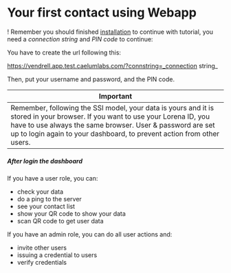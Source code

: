 # Your first contact using Webapp

! Remember you should finished [installation](installation.md) to continue with tutorial, you need a _connection string_ and _PIN code_ to continue:

You have to create the url following this:

https://vendrell.app.test.caelumlabs.com/?connstring=_connection string_

Then, put your username and password, and the PIN code.

| Important |
| -- |
| Remember, following the SSI model, your data is yours and it is stored in your browser. If you want to use your Lorena ID, you have to use always the same browser. User & password are set up to login again to your dashboard, to prevent action from other users. |


##### After login the dashboard
If you have a user role, you can:
- check your data
- do a ping to the server
- see your contact list
- show your QR code to show your data
- scan QR code to get user data


If you have an admin role, you can do all user actions and:
- invite other users
- issuing a credential to users
- verify credentials